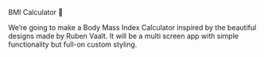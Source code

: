 

BMI Calculator 💪

We’re going to make a Body Mass Index Calculator inspired by the beautiful designs made by Ruben Vaalt. It will be a multi screen app with simple functionality but full-on custom styling.



